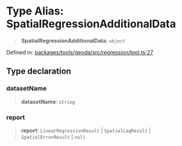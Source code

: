 # Type Alias: SpatialRegressionAdditionalData

> **SpatialRegressionAdditionalData**: `object`

Defined in: [packages/tools/geoda/src/regression/tool.ts:27](https://github.com/GeoDaCenter/openassistant/blob/0f7bf760e453a1735df9463dc799b04ee2f630fd/packages/tools/geoda/src/regression/tool.ts#L27)

## Type declaration

### datasetName

> **datasetName**: `string`

### report

> **report**: `LinearRegressionResult` \| `SpatialLagResult` \| `SpatialErrorResult` \| `null`
